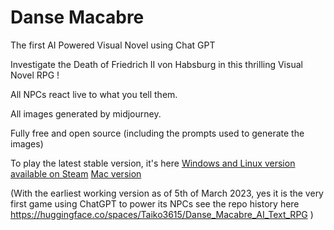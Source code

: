 # Danse Macabre
 The first AI Powered Visual Novel using Chat GPT

 Investigate the Death of Friedrich II von Habsburg in this thrilling Visual Novel RPG !

 All NPCs react live to what you tell them.

 All images generated by midjourney.

 Fully free and open source (including the prompts used to generate the images)

 To play the latest stable version, it's here [Windows and Linux version available on Steam](https://store.steampowered.com/app/2376080/)
 [Mac version](https://slack-files.com/TBY01QKAN-F054LCSDQER-7bff73e1e1)


(With the earliest working version as of 5th of March 2023, yes it is the very first game using ChatGPT to power its NPCs see the repo history here https://huggingface.co/spaces/Taiko3615/Danse_Macabre_AI_Text_RPG )
